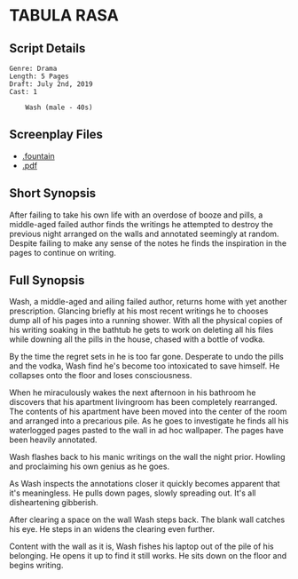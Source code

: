 # TABULA RASA

## Script Details

```
Genre: Drama
Length: 5 Pages
Draft: July 2nd, 2019
Cast: 1 

	Wash (male - 40s)
````

## Screenplay Files

* [.fountain](./tabula_rasa.fountain)
* [.pdf](./tabula_rasa.pdf)

## Short Synopsis

After failing to take his own life with an overdose of booze and pills, a middle-aged failed author finds the writings he attempted to destroy the previous night arranged on the walls and annotated seemingly at random. Despite failing to make any sense of the notes he finds the inspiration in the pages to continue on writing.

## Full Synopsis

Wash, a middle-aged and ailing failed author, returns home with yet another prescription. Glancing briefly at his most recent writings he to chooses dump all of his pages into a running shower. With all the physical copies of his writing soaking in the bathtub he gets to work on deleting all his files while downing all the pills in the house, chased with a bottle of vodka.

By the time the regret sets in he is too far gone. Desperate to undo the pills and the vodka, Wash find he's become too intoxicated to save himself. He collapses onto the floor and loses consciousness.

When he miraculously wakes the next afternoon in his bathroom he discovers that his apartment livingroom has been completely rearranged. The contents of his apartment have been moved into the center of the room and arranged into a precarious pile. As he goes to investigate he finds all his waterlogged pages pasted to the wall in ad hoc wallpaper. The pages have been heavily annotated.

Wash flashes back to his manic writings on the wall the night prior. Howling and proclaiming his own genius as he goes.

As Wash inspects the annotations closer it quickly becomes apparent that it's meaningless. He pulls down pages, slowly spreading out. It's all disheartening gibberish.

After clearing a space on the wall Wash steps back. The blank wall catches his eye. He steps in an widens the clearing even further. 

Content with the wall as it is, Wash fishes his laptop out of the pile of his belonging. He opens it up to find it still works. He sits down on the floor and begins writing.


